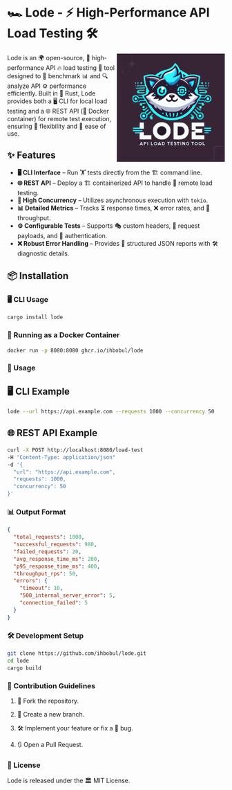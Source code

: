 # 🏎️ Lode - ⚡ High-Performance API Load Testing 🛠️

<img src="https://raw.githubusercontent.com/ihbobul/lode/master/logo.svg?sanitize=true" alt="Lode logo" width="250" align="right" style="max-width: 40vw;">

Lode is an 🌍 open-source, 🚀 high-performance API 🔥 load testing 🧪 tool designed to 📏 benchmark 📊 and 🔍 analyze API ⚙️ performance efficiently. Built in 🦀 Rust, Lode provides both a 🖥️ CLI for local load testing and a 🌐 REST API (🐳 Docker container) for remote test execution, ensuring 🎯 flexibility and 🤹 ease of use.


## ✨ Features
- **🖥️ CLI Interface** – Run 🏋️ tests directly from the 🏗️ command line.
- **🌐 REST API** – Deploy a 🏗️ containerized API to handle 📡 remote load testing.
- **🚀 High Concurrency** – Utilizes asynchronous execution with `tokio`.
- **📊 Detailed Metrics** – Tracks ⏳ response times, ❌ error rates, and 🚦 throughput.
- **⚙️ Configurable Tests** – Supports 🎭 custom headers, 📜 request payloads, and 🔑 authentication.
- **❌ Robust Error Handling** – Provides 📄 structured JSON reports with 🛠️ diagnostic details.


## 📦 Installation

### 🖥️ CLI Usage

```sh
cargo install lode
```

### 🐳 Running as a Docker Container
```sh
docker run -p 8080:8080 ghcr.io/ihbobul/lode
```

### 🚀 Usage
## 🖥️ CLI Example
```sh
lode --url https://api.example.com --requests 1000 --concurrency 50
```

## 🌐 REST API Example
```sh
curl -X POST http://localhost:8080/load-test 
-H "Content-Type: application/json" 
-d '{
  "url": "https://api.example.com",
  "requests": 1000,
  "concurrency": 50
}'
```

### 📊 Output Format
```json
{
  "total_requests": 1000,
  "successful_requests": 980,
  "failed_requests": 20,
  "avg_response_time_ms": 200,
  "p95_response_time_ms": 400,
  "throughput_rps": 50,
  "errors": {
    "timeout": 10,
    "500_internal_server_error": 5,
    "connection_failed": 5
  }
}
```

### 🛠️ Development Setup
```sh
git clone https://github.com/ihbobul/lode.git
cd lode
cargo build
```

### 🤝 Contribution Guidelines
1. 🍴 Fork the repository.

2. 🌱 Create a new branch.

3. 🛠️ Implement your feature or fix a 🐛 bug.

4. 🔃 Open a Pull Request.

### 📜 License
Lode is released under the 🏛️ MIT License.
